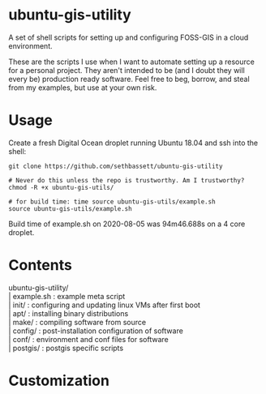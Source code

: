 # ubuntu-gis-utility

A set of shell scripts for setting up and configuring FOSS-GIS in a cloud environment.  
  
These are the scripts I use when I want to automate setting up a resource for a personal project. They aren't intended to be (and I doubt they will every be) production ready software. Feel free to beg, borrow, and steal from my examples, but use at your own risk.  
 


# Usage  
  
Create a fresh Digital Ocean droplet running Ubuntu 18.04 and ssh into the shell:  
  
```  
git clone https://github.com/sethbassett/ubuntu-gis-utility

# Never do this unless the repo is trustworthy. Am I trustworthy?
chmod -R +x ubuntu-gis-utils/

# for build time: time source ubuntu-gis-utils/example.sh
source ubuntu-gis-utils/example.sh
```  

Build time of example.sh on 2020-08-05 was 94m46.688s on a 4 core droplet.


# Contents  
  
ubuntu-gis-utility/  
  | example.sh  : example meta script  
  | init/       : configuring and updating linux VMs after first boot  
  | apt/        : installing binary distributions  
  | make/       : compiling software from source  
  | config/     : post-installation configuration of software  
    | conf/     : environment and conf files for software  
  | postgis/    : postgis specific scripts  
  
# Customization  
  

